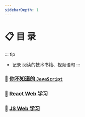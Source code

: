 ```yaml
---
sidebarDepth: 1
---
```


# 📋 目 录
::: tip
- 记录 阅读的技术书籍、视频语句
:::

### 🍭 [你不知道的 `JavaScript`](/book/unKnowJs)

### 🍭 [React Web 学习](/book/reactWeb)

### 🍭 [JS Web 学习](/book/jsWeb)